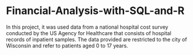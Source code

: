 # Financial-Analysis-with-SQL-and-R
In this project, it was used data from a national hospital cost survey conducted by the US Agency for Healthcare that consists of hospital records of inpatient samples. The data provided are restricted to the city of Wisconsin and refer to patients aged 0 to 17 years.
